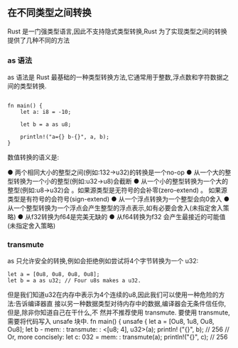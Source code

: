 ## 在不同类型之间转换
Rust 是一门强类型语言,因此不支持隐式类型转换,Rust 为了实现类型之间的转换提供了几种不同的方法

### as 语法
as 语法是 Rust 最基础的一种类型转换方法,它通常用于整数,浮点数和字符数据之间的类型转换.
```

fn main() {
    let a: i8 = -10;

    let b = a as u8;

    println!("a={} b-{}", a, b);
}

```

数值转换的语义是:

● 两个相同大小的整型之间(例如:132->u32)的转换是一个no-op
● 从一个大的整型转换为一个小的整型(例如:u32->u8)会截断
● 从一个小的整型转换为一个大的整型(例如:u8->u32)会
  。如果源类型是无符号的会补零(zero-extend)
  。 如果源类型是有符号的会符号(sign-extend)
● 从一个浮点转换为一个整型会向0舍入
● 从一个整型转换为一个浮点会产生整型的浮点表示,如有必要会舍入(未指定舍入策略)
● 从f32转换为f64是完美无缺的
● 从f64转换为f32 会产生最接近的可能值(未指定舍入策略)

### transmute
as 只允许安全的转换,例如会拒绝例如尝试将4个字节转换为一个 u32:

```
let a = [0u8, 0u8, 0u8, 0u8];
let b = a as u32; // Four u8s makes a u32.
```

但是我们知道u32在内存中表示为4个连续的u8,因此我们可以使用一种危险的方法:告诉编译器直
接以另一种数据类型对待内存中的数据,编译器会无条件信任你,但是,除非你知道自己在干什么,不
然并不推荐使用 transmute. 要使用 transmute,需要将代码写入 unsafe 块中.
fn main() {
unsafe {
let a = [Ou8, 1u8, Ou8, Ou8];
let b - mem: : transmute: : <[u8; 4], u32>(a);
println! ("{}", b); // 256
// Or, more concisely:
let c: 032 = mem: : transmute(a);
println!("{}", c); // 256
